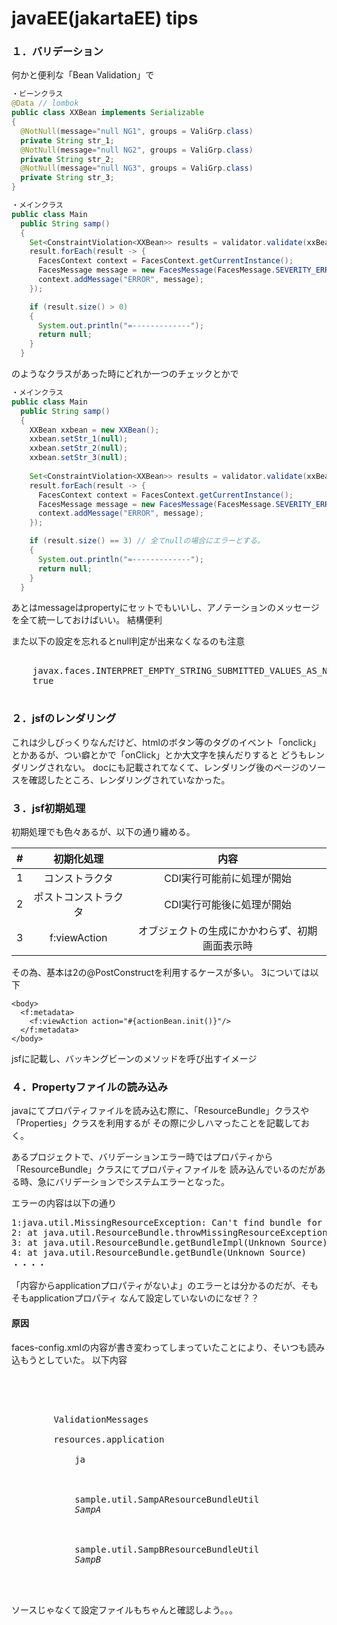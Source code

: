 # javaEE(jakartaEE) tips

### １．バリデーション

何かと便利な「Bean Validation」で

~~~java
・ビーンクラス
@Data // lombok
public class XXBean implements Serializable
{
  @NotNull(message="null NG1", groups = ValiGrp.class)
  private String str_1;
  @NotNull(message="null NG2", groups = ValiGrp.class)
  private String str_2;
  @NotNull(message="null NG3", groups = ValiGrp.class)
  private String str_3;
}
~~~

~~~java
・メインクラス
public class Main
  public String samp()
  {
    Set<ConstraintViolation<XXBean>> results = validator.validate(xxBean, ValiGrp.class);
    result.forEach(result -> {
      FacesContext context = FacesContext.getCurrentInstance();
      FacesMessage message = new FacesMessage(FacesMessage.SEVERITY_ERROR, result.getMessage(), "");
      context.addMessage("ERROR", message);
    });

    if (result.size() > 0)
    {
      System.out.println("=-------------");
      return null;
    }
  }
~~~

のようなクラスがあった時にどれか一つのチェックとかで

~~~java
・メインクラス
public class Main
  public String samp()
  {
    XXBean xxbean = new XXBean();
    xxbean.setStr_1(null);
    xxbean.setStr_2(null);
    xxbean.setStr_3(null);
  
    Set<ConstraintViolation<XXBean>> results = validator.validate(xxBean, ValiGrp.class);
    result.forEach(result -> {
      FacesContext context = FacesContext.getCurrentInstance();
      FacesMessage message = new FacesMessage(FacesMessage.SEVERITY_ERROR, result.getMessage(), "");
      context.addMessage("ERROR", message);
    });

    if (result.size() == 3) // 全てnullの場合にエラーとする。
    {
      System.out.println("=-------------");
      return null;
    }
  }
~~~

あとはmessageはpropertyにセットでもいいし、アノテーションのメッセージを全て統一しておけばいい。
結構便利

また以下の設定を忘れるとnull判定が出来なくなるのも注意

<pre>
<context-param>
    <param-name>javax.faces.INTERPRET_EMPTY_STRING_SUBMITTED_VALUES_AS_NULL</param-name>
    <param-value>true</param-value>
</context-param>
</pre>

### ２．jsfのレンダリング

これは少しびっくりなんだけど、htmlのボタン等のタグのイベント「onclick」とかあるが、つい癖とかで「onClick」とか大文字を挟んだりすると
どうもレンダリングされない。
docにも記載されてなくて、レンダリング後のページのソースを確認したところ、レンダリングされていなかった。

### ３．jsf初期処理

初期処理でも色々あるが、以下の通り纏める。

|#|初期化処理|内容|
|:--:|:--:|:--:|
|1|コンストラクタ|CDI実行可能前に処理が開始|
|2|ポストコンストラクタ|CDI実行可能後に処理が開始|
|3|f:viewAction|オブジェクトの生成にかかわらず、初期画面表示時|

その為、基本は2の@PostConstructを利用するケースが多い。
3については以下

~~~xhtml
<body>
  <f:metadata>
    <f:viewAction action="#{actionBean.init()}"/>
  </f:metadata>
</body>
~~~

jsfに記載し、バッキングビーンのメソッドを呼び出すイメージ

### ４．Propertyファイルの読み込み

javaにてプロパティファイルを読み込む際に、「ResourceBundle」クラスや「Properties」クラスを利用するが
その際に少しハマったことを記載しておく。

あるプロジェクトで、バリデーションエラー時ではプロパティから「ResourceBundle」クラスにてプロパティファイルを
読み込んでいるのだがある時、急にバリデーションでシステムエラーとなった。

エラーの内容は以下の通り
<pre>
1:java.util.MissingResourceException: Can't find bundle for base name resources.application, locale ja_JP
2: at java.util.ResourceBundle.throwMissingResourceException(Unknown Source)
3: at java.util.ResourceBundle.getBundleImpl(Unknown Source)
4: at java.util.ResourceBundle.getBundle(Unknown Source)
・・・・
</pre>

「内容からapplicationプロパティがないよ」のエラーとは分かるのだが、そもそもapplicationプロパティ
なんて設定していないのになぜ？？

#### 原因

faces-config.xmlの内容が書き変わってしまっていたことにより、そいつも読み込もうとしていた。
以下内容
<pre>
<?xml version="1.0" encoding="UTF-8"?>
<faces-config
	xmlns="http://xmlns.jcp.org/xml/ns/javaee"
	xmlns:xsi="http://www.w3.org/2001/XMLSchema-instance"
	xsi:schemaLocation="http://xmlns.jcp.org/xml/ns/javaee http://xmlns.jcp.org/xml/ns/javaee/web-facesconfig_2_3.xsd"
	version="2.3">

	<application>
		<message-bundle>ValidationMessages</message-bundle>
		<!-- ↓この記述を追加したことにより、「resources.application」を
				読み込もうとしてファイルがないエラーとなっていた -->
		<message-bundle>resources.application</message-bundle>
		<locale-config>
			<default-locale>ja</default-locale>
		</locale-config>

		<resource-bundle>
			<base-name>sample.util.SampAResourceBundleUtil</base-name>
			<var>SampA</var>
		</resource-bundle>
		
		<resource-bundle>
			<base-name>sample.util.SampBResourceBundleUtil</base-name>
			<var>SampB</var>
		</resource-bundle>
	</application>
</faces-config>
</pre>

ソースじゃなくて設定ファイルもちゃんと確認しよう。。。

